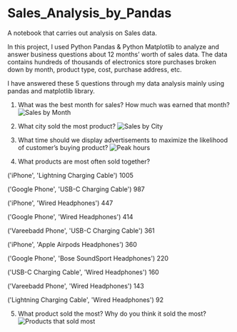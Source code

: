 # Sales_Analysis_by_Pandas

A notebook that carries out analysis on Sales data. 

In this project, I used Python Pandas &amp; Python Matplotlib to analyze and answer business questions about 12 months’ worth of sales data. The data contains hundreds of thousands of electronics store purchases broken down by month, product type, cost, purchase address, etc.


I have answered these 5 questions through my data analysis mainly using pandas and matplotlib library.

1.	What was the best month for sales? How much was earned that month?
![Sales by Month](https://user-images.githubusercontent.com/129381473/232265671-365ec438-c497-4ccb-99e2-f37d4b55d48a.jpg)

2.	What city sold the most product?
![Sales by City](https://user-images.githubusercontent.com/129381473/232265721-07b619e9-18e0-465f-8662-e6698bb53ddc.jpg)

3.	What time should we display advertisements to maximize the likelihood of customer’s buying product?
![Peak hours](https://user-images.githubusercontent.com/129381473/232265725-838d69f2-ad91-40dc-9315-f8c105486bcd.jpg)

4.	What products are most often sold together?

('iPhone', 'Lightning Charging Cable') 1005

('Google Phone', 'USB-C Charging Cable') 987

('iPhone', 'Wired Headphones') 447

('Google Phone', 'Wired Headphones') 414

('Vareebadd Phone', 'USB-C Charging Cable') 361

('iPhone', 'Apple Airpods Headphones') 360

('Google Phone', 'Bose SoundSport Headphones') 220

('USB-C Charging Cable', 'Wired Headphones') 160

('Vareebadd Phone', 'Wired Headphones') 143

('Lightning Charging Cable', 'Wired Headphones') 92

5.	What product sold the most? Why do you think it sold the most?
![Products that sold most](https://user-images.githubusercontent.com/129381473/232265730-0865108e-8cc3-43e1-bb3a-5a6a67b0f333.jpg)
